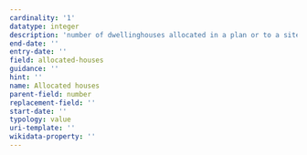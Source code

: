 ```yaml
---
cardinality: '1'
datatype: integer
description: 'number of dwellinghouses allocated in a plan or to a site'
end-date: ''
entry-date: ''
field: allocated-houses 
guidance: ''
hint: ''
name: Allocated houses
parent-field: number
replacement-field: ''
start-date: ''
typology: value
uri-template: ''
wikidata-property: ''
---
```

